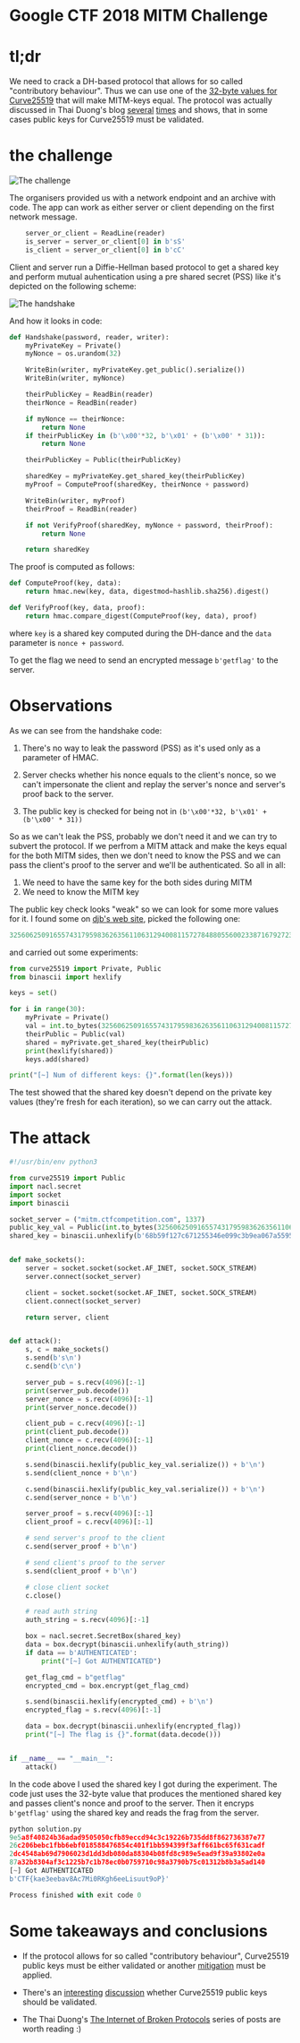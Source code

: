 Google CTF 2018 MITM Challenge
==============================

# tl;dr

We need to crack a DH-based protocol that allows for so called "contributory behaviour". Thus we can use one of the [32-byte values for Curve25519](http://cr.yp.to/ecdh.html#validate) that will make MITM-keys equal. The protocol was actually discussed in Thai Duong's blog [several](https://vnhacker.blogspot.com/2016/08/the-internet-of-broken-protocols.html) [times](https://vnhacker.blogspot.com/2015/09/why-not-validating-curve25519-public.html) and shows, that in some cases public keys for Curve25519 must be validated.

# the challenge

![The challenge](mitm.png)

The organisers provided us with a network endpoint and an archive with code. The app can work as either server or client depending on the first network message.
 
```python
    server_or_client = ReadLine(reader)
    is_server = server_or_client[0] in b'sS'
    is_client = server_or_client[0] in b'cC'
```

Client and server run a Diffie-Hellman based protocol to get a shared key and perform mutual auhentication using a pre shared secret (PSS) like it's depicted on the following scheme:

![The handshake](handshake.png)

And how it looks in code:

```python
def Handshake(password, reader, writer):
    myPrivateKey = Private()
    myNonce = os.urandom(32)

    WriteBin(writer, myPrivateKey.get_public().serialize())
    WriteBin(writer, myNonce)

    theirPublicKey = ReadBin(reader)
    theirNonce = ReadBin(reader)

    if myNonce == theirNonce:
        return None
    if theirPublicKey in (b'\x00'*32, b'\x01' + (b'\x00' * 31)):
        return None

    theirPublicKey = Public(theirPublicKey)

    sharedKey = myPrivateKey.get_shared_key(theirPublicKey)
    myProof = ComputeProof(sharedKey, theirNonce + password)

    WriteBin(writer, myProof)
    theirProof = ReadBin(reader)

    if not VerifyProof(sharedKey, myNonce + password, theirProof):
        return None

    return sharedKey
```

The proof is computed as follows:

```python
def ComputeProof(key, data):
    return hmac.new(key, data, digestmod=hashlib.sha256).digest()
```
```python
def VerifyProof(key, data, proof):
    return hmac.compare_digest(ComputeProof(key, data), proof)
```

where ```key``` is a shared key computed during the DH-dance and the ```data``` parameter is ```nonce + password```. 

To get the flag we need to send an encrypted message ```b'getflag'``` to the server.

# Observations

As we can see from the handshake code:

1. There's no way to leak the password (PSS) as it's used only as a parameter of HMAC.

2. Server checks whether his nonce equals to the client's nonce, so we can't impersonate the client and replay the server's nonce and server's proof back to the server.

3. The public key is checked for being not in ```(b'\x00'*32, b'\x01' + (b'\x00' * 31))```

So as we can't leak the PSS, probably we don't need it and we can try to subvert the protocol. If we perfrom a MITM attack and make the keys equal for the both MITM sides, then we don't need to know the PSS and we can pass the client's proof to the server and we'll be authenticated. So all in all:
 
 1. We need to have the same key for the both sides during MITM
 2. We need to know the MITM key
 
The public key check looks "weak" so we can look for some more values for it. I found some on [djb's web site](http://cr.yp.to/ecdh.html#validate), picked the following one:

```python
325606250916557431795983626356110631294008115727848805560023387167927233504
```

and carried out some experiments:

```python
from curve25519 import Private, Public
from binascii import hexlify

keys = set()

for i in range(30):
    myPrivate = Private()
    val = int.to_bytes(325606250916557431795983626356110631294008115727848805560023387167927233504, 32, 'little')
    theirPublic = Public(val)
    shared = myPrivate.get_shared_key(theirPublic)
    print(hexlify(shared))
    keys.add(shared)

print("[~] Num of different keys: {}".format(len(keys)))
```

The test showed that the shared key doesn't depend on the private key values (they're fresh for each iteration), so we can carry out the attack.

# The attack

```python
#!/usr/bin/env python3

from curve25519 import Public
import nacl.secret
import socket
import binascii

socket_server = ("mitm.ctfcompetition.com", 1337)
public_key_val = Public(int.to_bytes(325606250916557431795983626356110631294008115727848805560023387167927233504, 32, 'little'))
shared_key = binascii.unhexlify(b'68b59f127c671255346e099c3b9ea067a5595ba2adf26daa5e69d6a8a29d191a')


def make_sockets():
    server = socket.socket(socket.AF_INET, socket.SOCK_STREAM)
    server.connect(socket_server)

    client = socket.socket(socket.AF_INET, socket.SOCK_STREAM)
    client.connect(socket_server)

    return server, client


def attack():
    s, c = make_sockets()
    s.send(b's\n')
    c.send(b'c\n')

    server_pub = s.recv(4096)[:-1]
    print(server_pub.decode())
    server_nonce = s.recv(4096)[:-1]
    print(server_nonce.decode())

    client_pub = c.recv(4096)[:-1]
    print(client_pub.decode())
    client_nonce = c.recv(4096)[:-1]
    print(client_nonce.decode())

    s.send(binascii.hexlify(public_key_val.serialize()) + b'\n')
    s.send(client_nonce + b'\n')

    c.send(binascii.hexlify(public_key_val.serialize()) + b'\n')
    c.send(server_nonce + b'\n')

    server_proof = s.recv(4096)[:-1]
    client_proof = c.recv(4096)[:-1]

    # send server's proof to the client
    c.send(server_proof + b'\n')

    # send client's proof to the server
    s.send(client_proof + b'\n')

    # close client socket
    c.close()

    # read auth string
    auth_string = s.recv(4096)[:-1]

    box = nacl.secret.SecretBox(shared_key)
    data = box.decrypt(binascii.unhexlify(auth_string))
    if data == b'AUTHENTICATED':
        print("[~] Got AUTHENTICATED")

    get_flag_cmd = b"getflag"
    encrypted_cmd = box.encrypt(get_flag_cmd)

    s.send(binascii.hexlify(encrypted_cmd) + b'\n')
    encrypted_flag = s.recv(4096)[:-1]

    data = box.decrypt(binascii.unhexlify(encrypted_flag))
    print("[~] The flag is {}".format(data.decode()))


if __name__ == "__main__":
    attack()

```

In the code above I used the shared key I got during the experiment. The code just uses the 32-byte value that produces the mentioned shared key and passes client's nonce and proof to the server. Then it encryps ```b'getflag'``` using the shared key and reads the frag from the server. 


```python
python solution.py
9e5a8f40824b36adad9505050cfb89eccd94c3c19226b735dd8f862736387e77
26c206bebc1fbb6ebf018588476854c401f1bb594399f3aff661bc65f631cadf
2dc4548ab69d7906023d1dd3db080da88304b08fd8c989e5ead9f39a93802e0a
87a32b8304af3c1225b7c1b78ec0b0759710c98a3790b75c01312b8b3a5ad140
[~] Got AUTHENTICATED
b'CTF{kae3eebav8Ac7Mi0RKgh6eeLisuut9oP}'

Process finished with exit code 0
```

# Some takeaways and conclusions

* If the protocol allows for so called "contributory behaviour", Curve25519 public keys must be either validated or another [mitigation](https://vnhacker.blogspot.com/2015/09/why-not-validating-curve25519-public.html) must be applied.

* There's an [interesting](https://research.kudelskisecurity.com/2017/04/25/should-ecdh-keys-be-validated/) [discussion](https://moderncrypto.org/mail-archive/curves/2017/000896.html) whether Curve25519 public keys should be validated. 

* The Thai Duong's [The Internet of Broken Protocols](https://vnhacker.blogspot.com/search/label/The%20Internet%20of%20Broken%20Protocols) series of posts are worth reading :)
